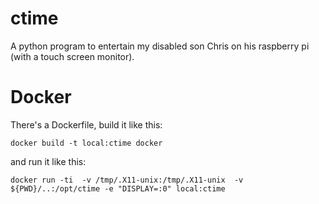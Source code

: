 ctime
=====

A python program to entertain my disabled son Chris on his raspberry pi (with a touch screen monitor).

Docker
======

There's a Dockerfile, build it like this:

	docker build -t local:ctime docker

and run it like this:

	docker run -ti  -v /tmp/.X11-unix:/tmp/.X11-unix  -v ${PWD}/..:/opt/ctime -e "DISPLAY=:0" local:ctime

